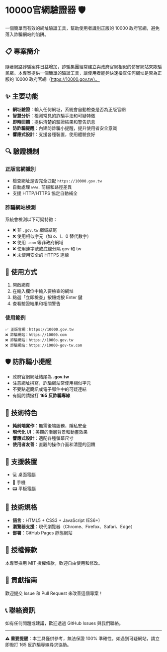 # 10000官網驗證器 🛡️

一個簡單而有效的網址驗證工具，幫助使用者識別正版的 10000 政府官網，避免落入詐騙網站的陷阱。

## 📋 專案簡介

隨著網路詐騙案件日益增加，詐騙集團經常建立與政府官網相似的仿冒網站來欺騙民眾。本專案提供一個簡單的驗證工具，讓使用者能夠快速檢查任何網址是否為正版的 10000 政府官網（https://10000.gov.tw）。

## ✨ 主要功能

- **網址驗證**：輸入任何網址，系統會自動檢查是否為正版官網
- **智慧分析**：檢測常見的詐騙手法和可疑特徵
- **即時回饋**：提供清楚的驗證結果和警告訊息
- **防詐騙提醒**：內建防詐騙小提醒，提升使用者安全意識
- **響應式設計**：支援各種裝置，使用體驗良好

## 🔍 驗證機制

### 正版官網識別
- 檢查網址是否完全匹配 `https://10000.gov.tw`
- 自動處理 `www.` 前綴和路徑差異
- 支援 HTTP/HTTPS 協定自動補全

### 詐騙網站檢測
系統會檢測以下可疑特徵：
- ❌ 非 `.gov.tw` 網域結尾
- ❌ 使用相似字元（如 o、l、0 替代數字）
- ❌ 使用 `.com` 等非政府網域
- ❌ 使用連字號或底線分隔 gov 和 tw
- ❌ 未使用安全的 HTTPS 連線

## 🚀 使用方式

1. 開啟網頁
2. 在輸入欄位中輸入要檢查的網址
3. 點選「立即檢查」按鈕或按 Enter 鍵
4. 查看驗證結果和相關警告

### 使用範例
```
✅ 正版官網：https://10000.gov.tw
❌ 詐騙網站：https://10000.com
❌ 詐騙網站：https://1000o.gov.tw
❌ 詐騙網站：https://10000-gov-tw.com
```

## 🛡️ 防詐騙小提醒

- 政府官網網址結尾為 **.gov.tw**
- 注意網址拼寫，詐騙網站常使用相似字元
- 不要點選簡訊或電子郵件中的可疑連結
- 有疑問請撥打 **165 反詐騙專線**

## 🎨 技術特色

- **純前端實作**：無需後端服務，隱私安全
- **現代化 UI**：美觀的漸層背景和動畫效果
- **響應式設計**：適配各種螢幕尺寸
- **使用者友善**：直觀的操作介面和清楚的回饋

## 📱 支援裝置

- 💻 桌面電腦
- 📱 手機
- 📟 平板電腦

## 🔧 技術規格

- **語言**：HTML5 + CSS3 + JavaScript (ES6+)
- **瀏覽器支援**：現代瀏覽器（Chrome、Firefox、Safari、Edge）
- **部署**：GitHub Pages 靜態網站

## 📄 授權條款

本專案採用 MIT 授權條款，歡迎自由使用和修改。

## 🤝 貢獻指南

歡迎提交 Issue 和 Pull Request 來改善這個專案！

## 📞 聯絡資訊

如有任何問題或建議，歡迎透過 GitHub Issues 與我們聯絡。

---

**⚠️ 重要提醒**：本工具僅供參考，無法保證 100% 準確性。如遇到可疑網站，請立即撥打 165 反詐騙專線尋求協助。